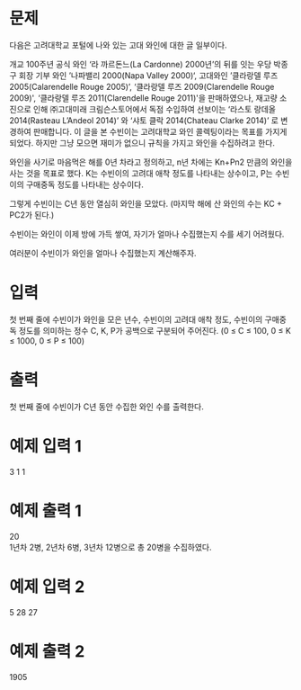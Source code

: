 # 문제
다음은 고려대학교 포털에 나와 있는 고대 와인에 대한 글 일부이다.

개교 100주년 공식 와인 ‘라 까르돈느(La Cardonne) 2000년’의 뒤를 잇는 우당 박종구 회장 기부 와인 ’나파밸리 2000(Napa Valley 2000)‘, 고대와인 ’클라랑델 루즈2005(Calarendelle Rouge 2005)’, ‘클라랑델 루즈 2009(Clarendelle Rouge 2009)', ‘클라랑델 루즈 2011(Clarendelle Rouge 2011)'을 판매하였으나, 재고량 소진으로 인해 ㈜고대미래 크림슨스토어에서 독점 수입하여 선보이는 ‘라스토 랑데올 2014(Rasteau L’Andeol 2014)’ 와 ‘샤토 클락 2014(Chateau Clarke 2014)’ 로 변경하여 판매합니다.
이 글을 본 수빈이는 고려대학교 와인 콜렉팅이라는 목표를 가지게 되었다. 하지만 그냥 모으면 재미가 없으니 규칙을 가지고 와인을 수집하려고 한다.

와인을 사기로 마음먹은 해를 0년 차라고 정의하고, n년 차에는 Kn+Pn2 만큼의 와인을 사는 것을 목표로 했다. K는 수빈이의 고려대 애착 정도를 나타내는 상수이고, P는 수빈이의 구매중독 정도를 나타내는 상수이다. 

그렇게 수빈이는 C년 동안 열심히 와인을 모았다. (마지막 해에 산 와인의 수는 KC + PC2가 된다.)

수빈이는 와인이 이제 방에 가득 쌓여, 자기가 얼마나 수집했는지 수를 세기 어려웠다.

여러분이 수빈이가 와인을 얼마나 수집했는지 계산해주자.

# 입력
첫 번째 줄에 수빈이가 와인을 모은 년수, 수빈이의 고려대 애착 정도, 수빈이의 구매중독 정도를 의미하는 정수 C, K, P가 공백으로 구분되어 주어진다. (0 ≤ C ≤ 100, 0 ≤ K ≤ 1000,  0 ≤ P ≤ 100)

# 출력
첫 번째 줄에 수빈이가 C년 동안 수집한 와인 수를 출력한다.

# 예제 입력 1 
3 1 1
# 예제 출력 1 
20  
1년차 2병, 2년차 6병, 3년차 12병으로 총 20병을 수집하였다.

# 예제 입력 2 
5 28 27
# 예제 출력 2 
1905
